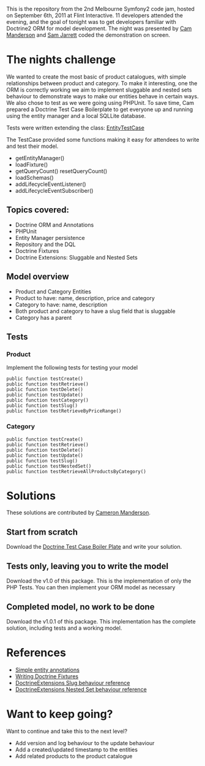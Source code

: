 This is the repository from the 2nd Melbourne Symfony2 code jam, hosted on September 6th, 2011 at Flint Interactive. 11 developers attended the evening, and the goal of tonight was to get developers familiar with Doctrine2 ORM for model development. The night was presented by [Cam Manderson](https://github.com/cammanderson) and [Sam Jarrett](https://github.com/samjarrett) coded the demonstration on screen.

# The nights challenge

We wanted to create the most basic of product catalogues, with simple relationships between product and category. To make it interesting, one the ORM is correctly working we aim to implement sluggable and nested sets behaviour to demonstrate ways to make our entities behave in certain ways. We also chose to test as we were going using PHPUnit. To save time, Cam prepared a Doctrine Test Case Boilerplate to get everyone up and running using the entity manager and a local SQLLite database.

Tests were written extending the class: [EntityTestCase](https://github.com/MelbSymfony2/Doctrine2-Test-Case-Boiler-Plate/blob/master/tests/CodeJamTestSuite/Entity/EntityTestCase.php)

The TestCase provided some functions making it easy for attendees to write and test their model.

* getEntityManager()
* loadFixture()
* getQueryCount() resetQueryCount()
* loadSchemas()
* addLifecycleEventListener()
* addLifecycleEventSubscriber()

## Topics covered:

* Doctrine ORM and Annotations
* PHPUnit
* Entity Manager persistence
* Repository and the DQL
* Doctrine Fixtures
* Doctrine Extensions: Sluggable and Nested Sets

## Model overview

* Product and Category Entities
* Product to have: name, description, price and category
* Category to have: name, description
* Both product and category to have a slug field that is sluggable
* Category has a parent

## Tests

### Product

Implement the following tests for testing your model

    public function testCreate()
    public function testRetrieve()
    public function testDelete()
    public function testUpdate()
    public function testCategory()
    public function testSlug()
    public function testRetrieveByPriceRange()

### Category

    public function testCreate()
    public function testRetrieve()
    public function testDelete()
    public function testUpdate()
    public function testSlug()
    public function testNestedSet()
    public function testRetrieveAllProductsByCategory()

# Solutions

These solutions are contributed by [Cameron Manderson](https://github.com/cammanderson).

## Start from scratch
Download the [Doctrine Test Case Boiler Plate](https://github.com/MelbSymfony2/Doctrine2-Test-Case-Boiler-Plate) and write your solution.

## Tests only, leaving you to write the model
Download the v1.0 of this package. This is the implementation of only the PHP Tests. You can then implement your ORM model as necessary

## Completed model, no work to be done
Download the v1.0.1 of this package. This implementation has the complete solution, including tests and a working model.

# References

* [Simple entity annotations](http://www.doctrine-project.org/docs/orm/2.0/en/reference/annotations-reference.html)
* [Writing Doctrine Fixtures](http://symfony.com/doc/2.0/bundles/DoctrineFixturesBundle/index.html)
* [DoctrineExtensions Slug behaviour reference](http://gediminasm.org/article/sluggable-behavior-extension-for-doctrine-2)
* [DoctrineExtensions Nested Set behaviour reference](http://gediminasm.org/article/tree-nestedset-behavior-extension-for-doctrine-2)

# Want to keep going?

Want to continue and take this to the next level?

* Add version and log behaviour to the update behaviour
* Add a created/updated timestamp to the entities
* Add related products to the product catalogue